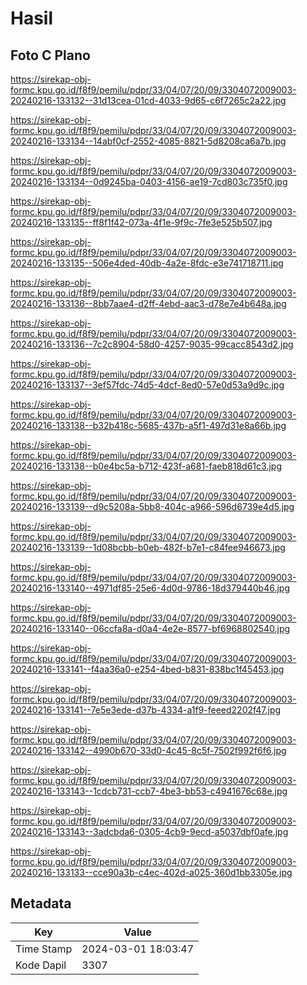 # Hasil

## Foto C Plano

https://sirekap-obj-formc.kpu.go.id/f8f9/pemilu/pdpr/33/04/07/20/09/3304072009003-20240216-133132--31d13cea-01cd-4033-9d65-c6f7265c2a22.jpg

https://sirekap-obj-formc.kpu.go.id/f8f9/pemilu/pdpr/33/04/07/20/09/3304072009003-20240216-133134--14abf0cf-2552-4085-8821-5d8208ca6a7b.jpg

https://sirekap-obj-formc.kpu.go.id/f8f9/pemilu/pdpr/33/04/07/20/09/3304072009003-20240216-133134--0d9245ba-0403-4156-ae19-7cd803c735f0.jpg

https://sirekap-obj-formc.kpu.go.id/f8f9/pemilu/pdpr/33/04/07/20/09/3304072009003-20240216-133135--ff8f1f42-073a-4f1e-9f9c-7fe3e525b507.jpg

https://sirekap-obj-formc.kpu.go.id/f8f9/pemilu/pdpr/33/04/07/20/09/3304072009003-20240216-133135--506e4ded-40db-4a2e-8fdc-e3e741718711.jpg

https://sirekap-obj-formc.kpu.go.id/f8f9/pemilu/pdpr/33/04/07/20/09/3304072009003-20240216-133136--8bb7aae4-d2ff-4ebd-aac3-d78e7e4b648a.jpg

https://sirekap-obj-formc.kpu.go.id/f8f9/pemilu/pdpr/33/04/07/20/09/3304072009003-20240216-133136--7c2c8904-58d0-4257-9035-99cacc8543d2.jpg

https://sirekap-obj-formc.kpu.go.id/f8f9/pemilu/pdpr/33/04/07/20/09/3304072009003-20240216-133137--3ef57fdc-74d5-4dcf-8ed0-57e0d53a9d9c.jpg

https://sirekap-obj-formc.kpu.go.id/f8f9/pemilu/pdpr/33/04/07/20/09/3304072009003-20240216-133138--b32b418c-5685-437b-a5f1-497d31e8a66b.jpg

https://sirekap-obj-formc.kpu.go.id/f8f9/pemilu/pdpr/33/04/07/20/09/3304072009003-20240216-133138--b0e4bc5a-b712-423f-a681-faeb818d61c3.jpg

https://sirekap-obj-formc.kpu.go.id/f8f9/pemilu/pdpr/33/04/07/20/09/3304072009003-20240216-133139--d9c5208a-5bb8-404c-a966-596d6739e4d5.jpg

https://sirekap-obj-formc.kpu.go.id/f8f9/pemilu/pdpr/33/04/07/20/09/3304072009003-20240216-133139--1d08bcbb-b0eb-482f-b7e1-c84fee946673.jpg

https://sirekap-obj-formc.kpu.go.id/f8f9/pemilu/pdpr/33/04/07/20/09/3304072009003-20240216-133140--4971df85-25e6-4d0d-9786-18d379440b46.jpg

https://sirekap-obj-formc.kpu.go.id/f8f9/pemilu/pdpr/33/04/07/20/09/3304072009003-20240216-133140--06ccfa8a-d0a4-4e2e-8577-bf6968802540.jpg

https://sirekap-obj-formc.kpu.go.id/f8f9/pemilu/pdpr/33/04/07/20/09/3304072009003-20240216-133141--f4aa36a0-e254-4bed-b831-838bc1f45453.jpg

https://sirekap-obj-formc.kpu.go.id/f8f9/pemilu/pdpr/33/04/07/20/09/3304072009003-20240216-133141--7e5e3ede-d37b-4334-a1f9-feeed2202f47.jpg

https://sirekap-obj-formc.kpu.go.id/f8f9/pemilu/pdpr/33/04/07/20/09/3304072009003-20240216-133142--4990b670-33d0-4c45-8c5f-7502f992f6f6.jpg

https://sirekap-obj-formc.kpu.go.id/f8f9/pemilu/pdpr/33/04/07/20/09/3304072009003-20240216-133143--1cdcb731-ccb7-4be3-bb53-c4941676c68e.jpg

https://sirekap-obj-formc.kpu.go.id/f8f9/pemilu/pdpr/33/04/07/20/09/3304072009003-20240216-133143--3adcbda6-0305-4cb9-9ecd-a5037dbf0afe.jpg

https://sirekap-obj-formc.kpu.go.id/f8f9/pemilu/pdpr/33/04/07/20/09/3304072009003-20240216-133133--cce90a3b-c4ec-402d-a025-360d1bb3305e.jpg


## Metadata

| Key        | Value               |
| ---------- | ------------------- |
| Time Stamp | 2024-03-01 18:03:47 |
| Kode Dapil | 3307                |



